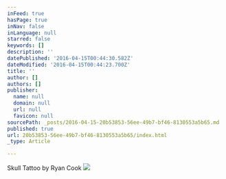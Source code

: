 ```yaml
---
inFeed: true
hasPage: true
inNav: false
inLanguage: null
starred: false
keywords: []
description: ''
datePublished: '2016-04-15T00:44:30.582Z'
dateModified: '2016-04-15T00:44:23.700Z'
title: ''
author: []
authors: []
publisher:
  name: null
  domain: null
  url: null
  favicon: null
sourcePath: _posts/2016-04-15-20b53853-56ee-49b7-bf46-8130553a5b65.md
published: true
url: 20b53853-56ee-49b7-bf46-8130553a5b65/index.html
_type: Article

---
```

Skull Tattoo by Ryan Cook
![](https://the-grid-user-content.s3-us-west-2.amazonaws.com/45b73ffc-f704-4934-96da-ac4e340ee9b1.jpg)